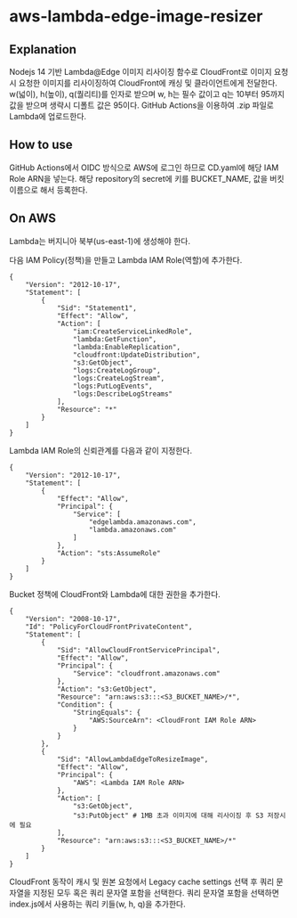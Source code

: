 # aws-lambda-edge-image-resizer

## Explanation
Nodejs 14 기반 Lambda@Edge 이미지 리사이징 함수로 CloudFront로 이미지 요청시 요청한 이미지를 리사이징하여 CloudFront에 캐싱 및 클라이언트에게 전달한다.
w(넓이), h(높이), q(퀄리티)를 인자로 받으며 w, h는 필수 값이고 q는 10부터 95까지 값을 받으며 생략시 디폴트 값은 95이다.
GitHub Actions을 이용하여 .zip 파일로 Lambda에 업로드한다.

## How to use
GitHub Actions에서 OIDC 방식으로 AWS에 로그인 하므로 CD.yaml에 해당 IAM Role ARN을 넣는다.
해당 repository의 secret에 키를 BUCKET_NAME, 값을 버킷 이름으로 해서 등록한다.

## On AWS
Lambda는 버지니아 북부(us-east-1)에 생성해야 한다.

다음 IAM Policy(정책)을 만들고 Lambda IAM Role(역할)에 추가한다.
```
{
    "Version": "2012-10-17",
    "Statement": [
        {
            "Sid": "Statement1",
            "Effect": "Allow",
            "Action": [
                "iam:CreateServiceLinkedRole",
                "lambda:GetFunction",
                "lambda:EnableReplication",
                "cloudfront:UpdateDistribution",
                "s3:GetObject",
                "logs:CreateLogGroup",
                "logs:CreateLogStream",
                "logs:PutLogEvents",
                "logs:DescribeLogStreams"
            ],
            "Resource": "*"
        }
    ]
}
```

Lambda IAM Role의 신뢰관계를 다음과 같이 지정한다.
```
{
    "Version": "2012-10-17",
    "Statement": [
        {
            "Effect": "Allow",
            "Principal": {
                "Service": [
                    "edgelambda.amazonaws.com",
                    "lambda.amazonaws.com"
                ]
            },
            "Action": "sts:AssumeRole"
        }
    ]
}
```

Bucket 정책에 CloudFront와 Lambda에 대한 권한을 추가한다.
```
{
	"Version": "2008-10-17",
	"Id": "PolicyForCloudFrontPrivateContent",
	"Statement": [
		{
			"Sid": "AllowCloudFrontServicePrincipal",
			"Effect": "Allow",
			"Principal": {
				"Service": "cloudfront.amazonaws.com"
			},
			"Action": "s3:GetObject",
			"Resource": "arn:aws:s3:::<S3_BUCKET_NAME>/*",
			"Condition": {
				"StringEquals": {
					"AWS:SourceArn": <CloudFront IAM Role ARN>
				}
			}
		},
		{
			"Sid": "AllowLambdaEdgeToResizeImage",
			"Effect": "Allow",
			"Principal": {
				"AWS": <Lambda IAM Role ARN>
			},
			"Action": [
				"s3:GetObject",
				"s3:PutObject" # 1MB 초과 이미지에 대해 리사이징 후 S3 저장시에 필요
			],
			"Resource": "arn:aws:s3:::<S3_BUCKET_NAME>/*"
		}
	]
}
```

CloudFront 동작이 캐시 및 원본 요청에서 Legacy cache settings 선택 후 쿼리 문자열을 지정된 모두 혹은 쿼리 문자열 포함을 선택한다.
쿼리 문자열 포함을 선택하면 index.js에서 사용하는 쿼리 키들(w, h, q)을 추가한다.